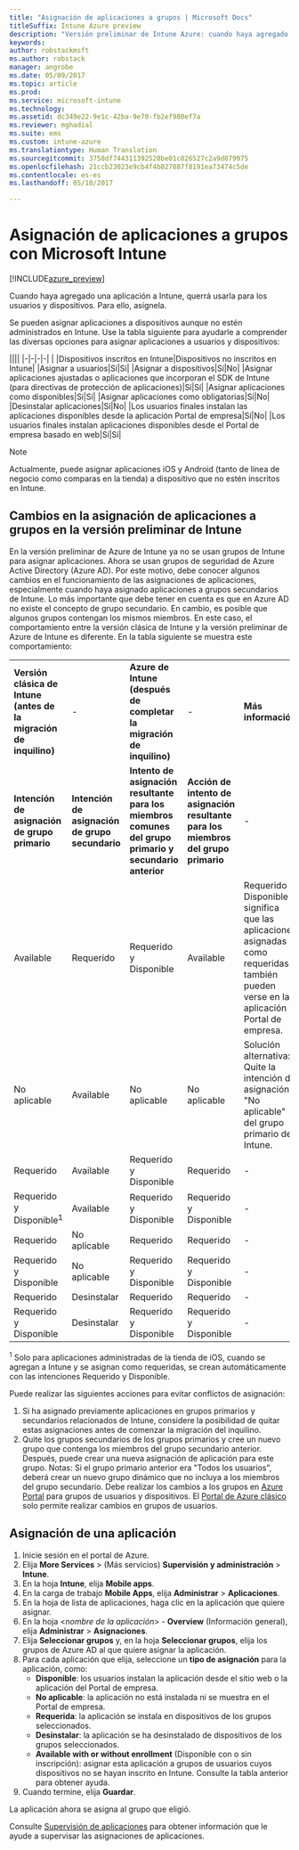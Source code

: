 ```yaml
---
title: "Asignación de aplicaciones a grupos | Microsoft Docs"
titleSuffix: Intune Azure preview
description: "Versión preliminar de Intune Azure: cuando haya agregado una aplicación a Intune, querrá asignarla a grupos de usuarios o dispositivos."
keywords: 
author: robstackmsft
ms.author: robstack
manager: angrobe
ms.date: 05/09/2017
ms.topic: article
ms.prod: 
ms.service: microsoft-intune
ms.technology: 
ms.assetid: dc349e22-9e1c-42ba-9e70-fb2ef980ef7a
ms.reviewer: mghadial
ms.suite: ems
ms.custom: intune-azure
ms.translationtype: Human Translation
ms.sourcegitcommit: 3758df744311392528be01c826527c2a9d879975
ms.openlocfilehash: 21ccb23023e9cb4f4b827887f8191ea73474c5de
ms.contentlocale: es-es
ms.lasthandoff: 05/10/2017

---
```


# <a name="how-to-assign-apps-to-groups-with-microsoft-intune"></a>Asignación de aplicaciones a grupos con Microsoft Intune

[!INCLUDE[azure_preview](../includes/azure_preview.md)]

Cuando haya agregado una aplicación a Intune, querrá usarla para los usuarios y dispositivos. Para ello, asígnela.

Se pueden asignar aplicaciones a dispositivos aunque no estén administrados en Intune. Use la tabla siguiente para ayudarle a comprender las diversas opciones para asignar aplicaciones a usuarios y dispositivos:

||||
|-|-|-|-|
|&nbsp;|Dispositivos inscritos en Intune|Dispositivos no inscritos en Intune|
|Asignar a usuarios|Sí|Sí|
|Asignar a dispositivos|Sí|No|
|Asignar aplicaciones ajustadas o aplicaciones que incorporan el SDK de Intune (para directivas de protección de aplicaciones)|Sí|Sí|
|Asignar aplicaciones como disponibles|Sí|Sí|
|Asignar aplicaciones como obligatorias|Sí|No|
|Desinstalar aplicaciones|Sí|No|
|Los usuarios finales instalan las aplicaciones disponibles desde la aplicación Portal de empresa|Sí|No|
|Los usuarios finales instalan aplicaciones disponibles desde el Portal de empresa basado en web|Sí|Sí|

> [!NOTE]
> Actualmente, puede asignar aplicaciones iOS y Android (tanto de línea de negocio como comparas en la tienda) a dispositivo que no estén inscritos en Intune.

## <a name="changes-to-how-you-assign-apps-to-groups-in-the-intune-preview"></a>Cambios en la asignación de aplicaciones a grupos en la versión preliminar de Intune

En la versión preliminar de Azure de Intune ya no se usan grupos de Intune para asignar aplicaciones. Ahora se usan grupos de seguridad de Azure Active Directory (Azure AD). Por este motivo, debe conocer algunos cambios en el funcionamiento de las asignaciones de aplicaciones, especialmente cuando haya asignado aplicaciones a grupos secundarios de Intune.
Lo más importante que debe tener en cuenta es que en Azure AD no existe el concepto de grupo secundario. En cambio, es posible que algunos grupos contengan los mismos miembros. En este caso, el comportamiento entre la versión clásica de Intune y la versión preliminar de Azure de Intune es diferente. En la tabla siguiente se muestra este comportamiento:

||||||
|-|-|-|-|-|
|**Versión clásica de Intune (antes de la migración de inquilino)**|-|**Azure de Intune (después de completar la migración de inquilino)**|-|**Más información**|
|**Intención de asignación de grupo primario**|**Intención de asignación de grupo secundario**|**Intento de asignación resultante para los miembros comunes del grupo primario y secundario anterior**|**Acción de intento de asignación resultante para los miembros del grupo primario**|-|    
|Available|Requerido|Requerido y Disponible|Available|Requerido y Disponible significa que las aplicaciones asignadas como requeridas también pueden verse en la aplicación Portal de empresa.
|No aplicable|Available|No aplicable|No aplicable|Solución alternativa: Quite la intención de asignación "No aplicable" del grupo primario de Intune.
|Requerido|Available|Requerido y Disponible|Requerido|-|
|Requerido y Disponible<sup>1</sup>|Available|Requerido y Disponible|Requerido y Disponible|-|    
|Requerido|No aplicable|Requerido|Requerido|-|    
|Requerido y Disponible|No aplicable|Requerido y Disponible|Requerido y Disponible|-|    
|Requerido|Desinstalar|Requerido|Requerido|-|    
|Requerido y Disponible|Desinstalar|Requerido y Disponible|Requerido y Disponible|-|
<sup>1</sup> Solo para aplicaciones administradas de la tienda de iOS, cuando se agregan a Intune y se asignan como requeridas, se crean automáticamente con las intenciones Requerido y Disponible.

Puede realizar las siguientes acciones para evitar conflictos de asignación:

1.    Si ha asignado previamente aplicaciones en grupos primarios y secundarios relacionados de Intune, considere la posibilidad de quitar estas asignaciones antes de comenzar la migración del inquilino.
2.    Quite los grupos secundarios de los grupos primarios y cree un nuevo grupo que contenga los miembros del grupo secundario anterior. Después, puede crear una nueva asignación de aplicación para este grupo.
Notas: Si el grupo primario anterior era "Todos los usuarios", deberá crear un nuevo grupo dinámico que no incluya a los miembros del grupo secundario.
Debe realizar los cambios a los grupos en [Azure Portal](https://portal.azure.com/) para grupos de usuarios y dispositivos. El [Portal de Azure clásico](https://manage.windowsazure.com/) solo permite realizar cambios en grupos de usuarios.


## <a name="how-to-assign-an-app"></a>Asignación de una aplicación

1. Inicie sesión en el portal de Azure.
2. Elija **More Services** >  (Más servicios) **Supervisión y administración** > **Intune**.
3. En la hoja **Intune**, elija **Mobile apps**.
1. En la carga de trabajo **Mobile Apps**, elija **Administrar** > **Aplicaciones**.
2. En la hoja de lista de aplicaciones, haga clic en la aplicación que quiere asignar.
3. En la hoja <*nombre de la aplicación*> - **Overview** (Información general), elija **Administrar** > **Asignaciones**.
4. Elija **Seleccionar grupos** y, en la hoja **Seleccionar grupos**, elija los grupos de Azure AD al que quiere asignar la aplicación.
5. Para cada aplicación que elija, seleccione un **tipo de asignación** para la aplicación, como:
    - **Disponible**: los usuarios instalan la aplicación desde el sitio web o la aplicación del Portal de empresa.
    - **No aplicable**: la aplicación no está instalada ni se muestra en el Portal de empresa.
    - **Requerida**: la aplicación se instala en dispositivos de los grupos seleccionados.
    - **Desinstalar**: la aplicación se ha desinstalado de dispositivos de los grupos seleccionados.
    - **Available with or without enrollment** (Disponible con o sin inscripción): asignar esta aplicación a grupos de usuarios cuyos dispositivos no se hayan inscrito en Intune. Consulte la tabla anterior para obtener ayuda.
6. Cuando termine, elija **Guardar**.

La aplicación ahora se asigna al grupo que eligió.

Consulte [Supervisión de aplicaciones](monitor-apps.md) para obtener información que le ayude a supervisar las asignaciones de aplicaciones.

